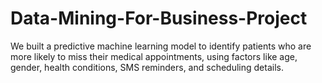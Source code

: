 # Data-Mining-For-Business-Project
We built a predictive machine learning model to identify patients who are more likely to miss their medical appointments, using factors like age, gender, health conditions, SMS reminders, and scheduling details.
